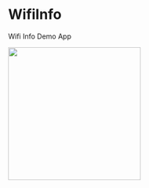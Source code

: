 # WifiInfo
Wifi Info Demo App

<img width="270" src="https://github.com/user-attachments/assets/225393b9-c6a6-436c-8b90-2b794907e674">
